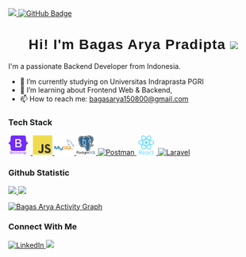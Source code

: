 <a href="https://github.com/bagasarya15/github-profile-views-counter">
    <img src="https://komarev.com/ghpvc/?username=bagasarya15">
</a>
<a href="https://github.com/bagasarya15?tab=followers">
  <img src="https://img.shields.io/github/followers/bagasarya15?label=Followers&style=social" alt="GitHub Badge">
</a>

<h1 style="text-align:center;border:0;font-family:'Poppins',sans-serif;font-weight:600;letter-spacing:1.2px;" align="center">Hi! I'm Bagas Arya Pradipta <img src="https://media.giphy.com/media/hvRJCLFzcasrR4ia7z/giphy.gif" width="25px"> </h1>

I'm a passionate Backend Developer from Indonesia.
- 🔭 I’m currently studying on Universitas Indraprasta PGRI
- 🌱 I’m learning about Frontend Web & Backend, 
- 📫 How to reach me: bagasarya150800@gmail.com

### Tech Stack
<p align="left"> 
<a href="https://getbootstrap.com" target="_blank" rel="noreferrer"> <img src="https://raw.githubusercontent.com/devicons/devicon/master/icons/bootstrap/bootstrap-plain-wordmark.svg" alt="Bootstrap" width="40" height="40" style="margin-right:5px"/> </a> <a href="https://developer.mozilla.org/en-US/docs/Web/JavaScript" target="_blank" rel="noreferrer"> <img src="https://raw.githubusercontent.com/devicons/devicon/master/icons/javascript/javascript-original.svg" alt="JavaScript" width="40" height="40"/> </a> <a href="https://www.mysql.com/" target="_blank" rel="noreferrer"> <img src="https://raw.githubusercontent.com/devicons/devicon/master/icons/mysql/mysql-original-wordmark.svg" alt="MySQL" width="40" height="40"/> </a> <a href="https://www.postgresql.org" target="_blank" rel="noreferrer"> <img src="https://raw.githubusercontent.com/devicons/devicon/master/icons/postgresql/postgresql-original-wordmark.svg" alt="PostgreSQL" width="40" height="40"/> </a> <a href="https://postman.com" target="_blank" rel="noreferrer"> <img src="https://www.vectorlogo.zone/logos/getpostman/getpostman-icon.svg" alt="Postman" width="40" height="40"/> </a> <a href="https://reactjs.org/" target="_blank" rel="noreferrer"> <img src="https://raw.githubusercontent.com/devicons/devicon/master/icons/react/react-original-wordmark.svg" alt="React" width="40" height="40"/> </a><a href="https://laravel.com/" target="_blank" rel="noreferrer"> <img src="https://cdn.jsdelivr.net/gh/devicons/devicon/icons/laravel/laravel-plain-wordmark.svg" alt="Laravel" width="40" height="40"/> </a>

<br>
  
### Github Statistic
<p align="left">
<a href="https://github.com/bagasarya15">
  <img height="180em" src="https://github-readme-stats-eight-theta.vercel.app/api?username=bagasarya15&show_icons=true&theme=algolia&include_all_commits=true&count_private=true"/>
  <img height="180em" src="https://github-readme-stats-eight-theta.vercel.app/api/top-langs/?username=bagasarya15&layout=compact&langs_count=8&theme=algolia"/>
</a>
</p>

<a href="https://github.com/Ashutosh00710/github-readme-activity-graph"><img alt="Bagas Arya Activity Graph" src="https://github-readme-activity-graph.vercel.app/graph?username=bagasarya15&bg_color=050f2c&color=58a6ff&line=000080&point=FFFFFF&area=true&hide_border=true" /></a>

### Connect With Me
<a href="https://www.linkedin.com/in/bagas-a-048582132/">
  <img src="https://img.icons8.com/fluent/48/000000/linkedin.png" alt="LinkedIn">
<a href = "mailto:bagasarya150800@gmail.com">
  <img src="https://img.icons8.com/fluent/48/000000/gmail.png"/>
</a>
